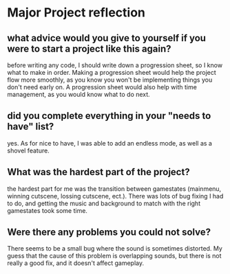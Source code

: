 # **Major Project reflection**


## what advice would you give to yourself if you were to start a project like this again?

before writing any code, I should write down a progression sheet, so I know what to make in order. Making a progression sheet would help the project flow more smoothly, as you know you won't be implementing things you don't need early on. A progression sheet would also help with time management, as you would know what to do next.

## did you complete everything in your "needs to have" list?

yes. As for nice to have, I was able to add an endless mode, as well as a shovel feature.

## What was the hardest part of the project?

the hardest part for me was the transition between gamestates (mainmenu, winning cutscene, lossing cutscene, ect.). There was lots of bug fixing I had to do, and getting the music and background to match with the right gamestates took some time. 

## Were there any problems you could not solve?

There seems to be a small bug where the sound is sometimes distorted. My guess that the cause of this problem is overlapping sounds, but there is not really a good fix, and it doesn't affect gameplay.
